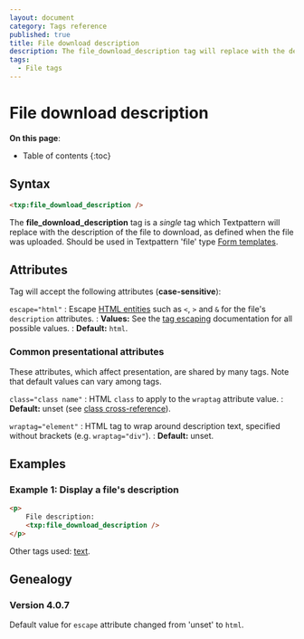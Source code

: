 ```yaml
---
layout: document
category: Tags reference
published: true
title: File download description
description: The file_download_description tag will replace with the description of the file to download, as defined when the file was uploaded.
tags:
  - File tags
---
```


# File download description

**On this page**:

* Table of contents
{:toc}

## Syntax

~~~ html
<txp:file_download_description />
~~~

The **file_download_description** tag is a *single* tag which Textpattern will replace with the description of the file to download, as defined when the file was uploaded. Should be used in Textpattern 'file' type [Form templates](/themes/form-templates-explained).

## Attributes

Tag will accept the following attributes (**case-sensitive**):

`escape="html"`
: Escape [HTML entities](https://developer.mozilla.org/en-US/docs/Glossary/Entity) such as `<`, `>` and `&` for the file's `description` attributes.
: **Values:** See the [tag escaping](/tags/tag-basics/tag-escaping) documentation for all possible values.
: **Default:** `html`.

### Common presentational attributes

These attributes, which affect presentation, are shared by many tags. Note that default values can vary among tags.

`class="class name"`
: HTML `class` to apply to the `wraptag` attribute value.
: **Default:** unset (see [class cross-reference](/tags/tag-attributes-cross-reference#class)).

`wraptag="element"`
: HTML tag to wrap around description text, specified without brackets (e.g. `wraptag="div"`).
: **Default:** unset.

## Examples

### Example 1: Display a file's description

~~~ html
<p>
    File description:
    <txp:file_download_description />
</p>
~~~

Other tags used: [text](/tags/text).

## Genealogy

### Version 4.0.7

Default value for `escape` attribute changed from 'unset' to `html`.
